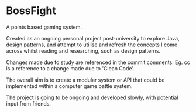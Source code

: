 BossFight
=========

A points based gaming system.

Created as an ongoing personal project post-university to explore Java, design patterns,
and attempt to utilise and refresh the concepts I
come across whilst reading and researching, such as design patterns.

Changes made due to study are referenced in the commit comments. 
Eg. cc is a reference to a change made due to 'Clean Code'.

The overall aim is to create a modular system or 
API that could be implemented within a computer game battle system.

The project is going to be ongoing and developed slowly, with potential input from friends.